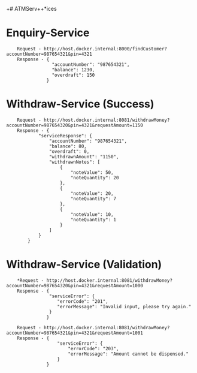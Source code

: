 +# ATMServ++*ices

# Enquiry-Service 
		Request - http://host.docker.internal:8000/findCustomer?accountNumber=987654321&pin=4321
		Response - {
                     "accountNumber": "987654321",
                     "balance": 1230,
                     "overdraft": 150
                   }
# Withdraw-Service (Success)
		Request - http://host.docker.internal:8081/withdrawMoney?accountNumber=987654320&pin=4321&requestAmount=1150
	    Response - {
    			"serviceResponse": {
        			"accountNumber": "987654321",
        			"balance": 80,
        			"overdraft": 0,
        			"withdrawnAmount": "1150",
        			"withdrawnNotes": [
            			{
                			"noteValue": 50,
                			"noteQuantity": 20
            			},
            			{
                			"noteValue": 20,
                			"noteQuantity": 7
            			},
            			{
                			"noteValue": 10,
                			"noteQuantity": 1
            			}
        			]
    			}
			}
				   
# Withdraw-Service (Validation) 
        *Request - http://host.docker.internal:8081/withdrawMoney?accountNumber=987654320&pin=4321&requestAmount=1000
	    Response - {
					"serviceError": {
                       "errorCode": "201",
                       "errorMessage": "Invalid input, please try again."
					}
	               }

		Request - http://host.docker.internal:8081/withdrawMoney?accountNumber=987654321&pin=4321&requestAmount=1001
        Response - {
                       "serviceError": {
                           "errorCode": "203",
                           "errorMessage": "Amount cannot be dispensed."
                       }
                   }
